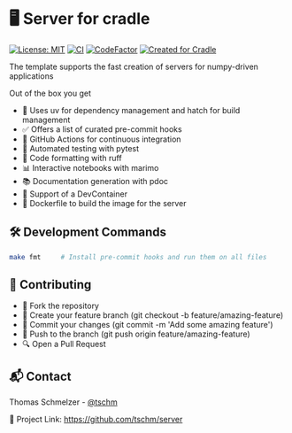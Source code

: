 # 🖥️ Server for cradle

[![License: MIT](https://img.shields.io/badge/License-MIT-yellow.svg)](LICENSE)
[![CI](https://github.com/tschm/paper/actions/workflows/act.yml/badge.svg)](https://github.com/tschm/paper/actions/workflows/act.yml)
[![CodeFactor](https://www.codefactor.io/repository/github/tschm/server/badge)](https://www.codefactor.io/repository/github/tschm/server)
[![Created for Cradle](https://img.shields.io/badge/Created%20for-Cradle-blue?style=flat-square)](https://github.com/cvxgrp/cradle)

The template supports the fast creation of servers for numpy-driven applications

Out of the box you get

* 🚀 Uses uv for dependency management and hatch for build management
* ✅ Offers a list of curated pre-commit hooks
* 🔄 GitHub Actions for continuous integration
* 🧪 Automated testing with pytest
* 🧹 Code formatting with ruff
* 📊 Interactive notebooks with marimo
* 📚 Documentation generation with pdoc
* 🐳 Support of a DevContainer
* 🐋 Dockerfile to build the image for the server

## 🛠️ Development Commands

```bash
make fmt     # Install pre-commit hooks and run them on all files
```

## 👥 Contributing

* 🍴 Fork the repository
* 🌿 Create your feature branch (git checkout -b feature/amazing-feature)
* 💾 Commit your changes (git commit -m 'Add some amazing feature')
* 🚢 Push to the branch (git push origin feature/amazing-feature)
* 🔍 Open a Pull Request

## 📬 Contact

Thomas Schmelzer - [@tschm](https://github.com/tschm)

🔗 Project Link: <https://github.com/tschm/server>
